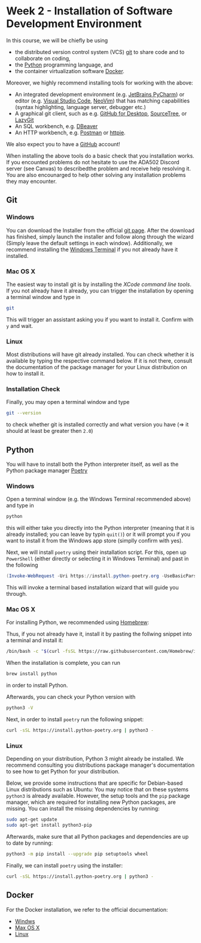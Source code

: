 # Week 2 - Installation of Software Development Environment

In this course, we will be chiefly be using 

- the distributed version control system (VCS) [git](https://git-scm.com/) to share code and to collaborate on coding, 
- the [Python](https://www.python.org/) programming language, and
- the container virtualization software [Docker](https://www.docker.com/).

Moreover, we highly recommend installing tools for working with the above:

- An integrated development environment (e.g. [JetBrains PyCharm](https://www.jetbrains.com/pycharm/)) or editor (e.g. [Visual Studio Code](https://code.visualstudio.com/), [NeoVim](https://neovim.io/)) that 
has matching capabilities (syntax highlighting, language server, debugger etc.)
- A graphical git client, such as e.g. [GitHub for Desktop](https://desktop.github.com/), [SourceTree](https://www.sourcetreeapp.com/), or [LazyGit](https://github.com/jesseduffield/lazygit) 
- An SQL workbench, e.g. [DBeaver](https://dbeaver.io/)
- An HTTP workbench, e.g. [Postman](https://www.postman.com/) or [httpie](https://httpie.io/cli).

We also expect you to have a [GitHub](https://github.com/) account!

When installing the above tools do a basic check that you installation works. If you encounted problems do not hesitate to use the ADA502 Discord server (see Canvas) to describedthe problem and receive help resolving it. You are also encounarged to help other solving any installation problems they may encounter.
## Git

### Windows 

You can download the Installer from the official [git page](https://git-scm.com/download/win).
After the download has finished, simply launch the installer and follow along through the wizard (Simply leave the default settings in each window).
Additionally, we recommend installing the [Windows Terminal](https://apps.microsoft.com/detail/9N0DX20HK701?hl=nb-no&gl=no) if you not already have it installed.

### Mac OS X

The easiest way to install git is by installing the _XCode command line tools_.
If you not already have it already, you can trigger the installation by opening a terminal window and type in 
```bash
git
```
This will trigger an assistant asking you if you want to install it. Confirm with `y` and wait.


### Linux

Most distributions will have git already installed. 
You can check whether it is available by typing the respective command below.
If it is not there, consult the documentation of the package manager for your Linux distribution on how to install it.


### Installation Check

Finally, you may open a terminal window and type 
```bash
git --version
```
to check whether git is installed correctly and what version you have (=> it should at least be greater then `2.0`)


## Python 

You will have to install both the Python interpreter itself, as well as the Python package manager [Poetry](https://python-poetry.org/)

### Windows

Open a terminal window (e.g. the Windows Terminal recommended above) and type in 
```bash
python
```
this will either take you directly into the Python interpreter (meaning that it is already installed; you can leave by typin `quit()`) 
or it will prompt you if you want to install it from the Windows app store (simplly confirm with yes).

Next, we will install `poetry` using their installation script.
For this, open up `PowerShell` (either directly or selecting it in Windows Terminal) and past in the following
```PowerShell
(Invoke-WebRequest -Uri https://install.python-poetry.org -UseBasicParsing).Content | python -
```
This will invoke a terminal based installation wizard that will guide you through.

### Mac OS X

For installing Python, we recommended using [Homebrew](https://brew.sh/):

Thus, if you not already have it, install it by pasting the follwing snippet into a terminal and install it:

```bash
/bin/bash -c "$(curl -fsSL https://raw.githubusercontent.com/Homebrew/install/HEAD/install.sh)"
```

When the installation is complete, you can run 
```bash
brew install python
```
in order to install Python. 

Afterwards, you can check your Python version with 
```bash
python3 -V
```

Next, in order to install `poetry` run the following snippet:
```bash
curl -sSL https://install.python-poetry.org | python3 -
```

### Linux

Depending on your distribution, Python 3 might already be installed. 
We recommend consulting you distributions package manager's documentation to see how to get Python for your distribution.

Below, we provide some instructions that are specific for Debian-based Linux distributions such as Ubuntu:
You may notice that on these systems `python3` is already available.
However, the setup tools and the `pip` package manager, which are required for installing new Python packages, are missing.
You can install the missing dependencies by running:
```bash
sudo apt-get update
sudo apt-get install python3-pip
```

Afterwards, make sure that all Python packages and dependencies are up to date by running:
```bash
python3 -m pip install --upgrade pip setuptools wheel
```

Finally, we can install `poetry` using the installer:
```bash
curl -sSL https://install.python-poetry.org | python3 -
```

## Docker

For the Docker installation, we refer to the official documentation:

- [Windws](https://docs.docker.com/desktop/install/windows-install/)
- [Max OS X](https://docs.docker.com/desktop/install/mac-install/)
- [Linux](https://docs.docker.com/desktop/install/linux-install/)